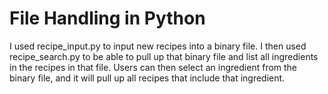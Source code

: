 # File Handling in Python 

I used recipe_input.py to input new recipes into a binary file. I then used recipe_search.py to be able to pull up that binary file and list all ingredients in the recipes in that file. Users can then select an ingredient from the binary file, and it will pull up all recipes that include that ingredient.